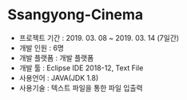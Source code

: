 # Ssangyong-Cinema
- 프로젝트 기간 : 2019. 03. 08 ~ 2019. 03. 14 (7일간)
- 개발 인원 : 6명
- 개발 플랫폼 : 개발 플랫폼
- 개발 툴 : Eclipse IDE 2018-12, Text File
- 사용언어 : JAVA(JDK 1.8)
- 사용기술 : 텍스트 파일을 통한 파일 입출력

